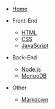 <!-- docs/_sidebar.md -->

* [Home](README)


* Front-End
    * [HTML](frontend/HTML/)
    * [CSS](frontend/CSS/)
    * [JavaScript](frontend/JavaScript/)


* Back-End
    * [Node.js](backend/Node.js/)
    * [MongoDB](backend/MongoDB/)

* Other
    * [Markdown](other/Markdown)